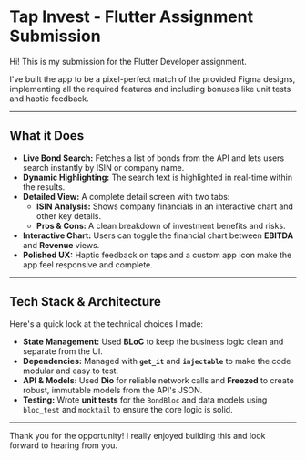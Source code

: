 # Tap Invest - Flutter Assignment Submission

Hi! This is my submission for the Flutter Developer assignment.

I've built the app to be a pixel-perfect match of the provided Figma designs, implementing all the required features and including bonuses like unit tests and haptic feedback.

---

## What it Does

* **Live Bond Search:** Fetches a list of bonds from the API and lets users search instantly by ISIN or company name.
* **Dynamic Highlighting:** The search text is highlighted in real-time within the results.
* **Detailed View:** A complete detail screen with two tabs:
  * **ISIN Analysis:** Shows company financials in an interactive chart and other key details.
  * **Pros & Cons:** A clean breakdown of investment benefits and risks.
* **Interactive Chart:** Users can toggle the financial chart between **EBITDA** and **Revenue** views.
* **Polished UX:** Haptic feedback on taps and a custom app icon make the app feel responsive and complete.

---

## Tech Stack & Architecture

Here's a quick look at the technical choices I made:

* **State Management:** Used **BLoC** to keep the business logic clean and separate from the UI.
* **Dependencies:** Managed with **`get_it`** and **`injectable`** to make the code modular and easy to test.
* **API & Models:** Used **Dio** for reliable network calls and **Freezed** to create robust, immutable models from the API's JSON.
* **Testing:** Wrote **unit tests** for the `BondBloc` and data models using `bloc_test` and `mocktail` to ensure the core logic is solid.

---

Thank you for the opportunity! I really enjoyed building this and look forward to hearing from you.
